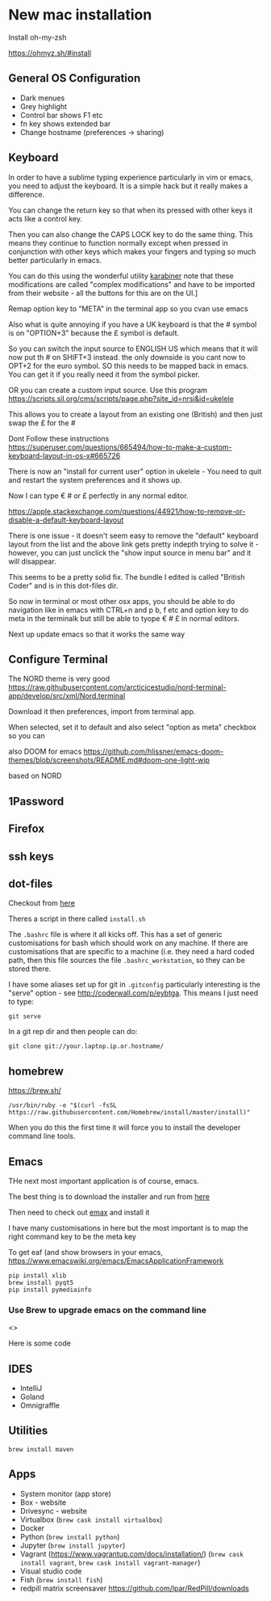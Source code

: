 # New mac installation

Install oh-my-zsh

https://ohmyz.sh/#install

## General OS Configuration

- Dark menues
- Grey highlight
- Control bar shows F1 etc
- fn key shows extended bar
- Change hostname (preferences -> sharing)

## Keyboard

In order to have a sublime typing experience particularly in vim or emacs, you need to adjust the keyboard. It is a simple hack but it really makes a difference.

You can change the return key so that when its pressed with other keys it acts like a control key.

Then you can also change the CAPS LOCK key to do the same thing. This means they continue to function normally except when pressed in conjunction with other keys which makes your fingers and typing so much better particularly in emacs.

You can do this using the wonderful utility [karabiner](https://pqrs.org/osx/karabiner/) note that these modifications are called "complex modifications" and have to be imported from their website - all the buttons for this are on the UI.]

Remap option key to "META" in the terminal app so you cvan use emacs

Also what is quite annoying if you have a UK keyboard is that the # symbol is on "OPTION+3" because the £ symbol is default.

So you can switch the input source to ENGLISH US which means that it will now put th # on SHIFT+3 instead. the only downside is you cant now to OPT+2 for the euro symbol. SO this needs to be mapped back in emacs. You can get it if you really need it from the symbol picker.

OR you can create a custom input source. Use this program https://scripts.sil.org/cms/scripts/page.php?site_id=nrsi&id=ukelele

This allows you to create a layout from an existing one (British) and then just swap the £ for the #

Dont Follow these instructions https://superuser.com/questions/665494/how-to-make-a-custom-keyboard-layout-in-os-x#665726

There is now an "install for current user" option in ukelele - You need to quit and restart the system preferences and it shows up.

Now I can type € # or £ perfectly in any normal editor.

https://apple.stackexchange.com/questions/44921/how-to-remove-or-disable-a-default-keyboard-layout

There is one issue - it doesn't seem easy to remove the "default" keyboard layout from the list and the above link gets pretty indepth trying to solve it - however, you can just unclick the "show input source in menu bar" and it will disappear.

This seems to be a pretty solid fix. The bundle I edited is called "British Coder" and is in this dot-files dir.

So now in terminal or most other osx apps, you should be able to do navigation like in emacs with CTRL+n and p b, f etc and option key to do meta in the terminalk but still be able to tyope € # £ in normal editors.

Next up update emacs so that it works the same way

## Configure Terminal

The NORD theme is very good https://raw.githubusercontent.com/arcticicestudio/nord-terminal-app/develop/src/xml/Nord.terminal

Download it then preferences, import from terminal app. 

When selected, set it to default and also select "option as meta" checkbox so you can 

also DOOM for emacs https://github.com/hlissner/emacs-doom-themes/blob/screenshots/README.md#doom-one-light-wip

based on NORD


## 1Password
## Firefox

## ssh keys

## dot-files

Checkout from [here](https://github.com/jimbarritt/dot-files)

Theres a script in there called `install.sh`

The `.bashrc` file is where it all kicks off. This has a set of generic customisations for bash which should work on any machine. If there are customisations that are specific to a machine (i.e. they need a hard coded path, then this file sources the file `.bashrc_workstation`, so they can be stored there.

I have some aliases set up for git in `.gitconfig` particularly interesting is the "serve" option - see http://coderwall.com/p/eybtga. This means I just need to type:

    git serve

In a git rep dir and then people can do:

    git clone git://your.laptop.ip.or.hostname/





## homebrew

https://brew.sh/


`/usr/bin/ruby -e "$(curl -fsSL https://raw.githubusercontent.com/Homebrew/install/master/install)"`

When you do this the first time it will force you to install the developer command line tools.

## Emacs

THe next most important application is of course, emacs.

The best thing is to download the installer and run from [here](https://emacsformacosx.com/)

Then need to check out [emax](git@github.com:ixcode/emax.git) and install it

I have many customisations in here but the most important is to map the right command key to be the meta key 

To get eaf (and show browsers in your emacs, https://www.emacswiki.org/emacs/EmacsApplicationFramework

```
pip install xlib
brew install pyqt5
pip install pymediainfo
```

### Use Brew to upgrade emacs on the command line

<<needs more work and thought>>

Here is some code












## IDES

- IntelliJ
- Goland
- Omnigraffle

## Utilities

```
brew install maven
```
## Apps

- System monitor (app store)
- Box - website
- Drivesync - website
- Virtualbox (`brew cask install virtualbox`)
- Docker
- Python (`brew install python`)
- Jupyter (`brew install jupyter`)
- Vagrant (https://www.vagrantup.com/docs/installation/) (`brew cask install vagrant`, `brew cask install vagrant-manager`)
- Visual studio code
- Fish (`brew install fish`)
- redpill matrix screensaver https://github.com/lpar/RedPill/downloads
